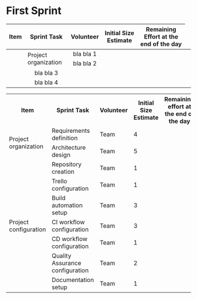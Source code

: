 # First Sprint

| Item | Sprint Task | Volunteer | Initial Size Estimate | Remaining Effort at the end of the day |
|:----:|:-----------:|:---------:|:---------------------:|:--------------------------------------:|
| <td rowspan="2" colspan="0">Project organization</td> | bla bla 1 | | | |
| | bla bla 2 | | | |
| | bla bla 3 | | | |
| | bla bla 4 | | | |

<table>
<th>Item</th><th>Sprint Task</th><th>Volunteer</th><th>Initial Size Estimate</th><th>Remaining effort at the end of the day</th>
<tr><td rowspan="2">Project organization</td><td>Requirements definition</td><td>Team</td><td>4</td></tr>
<tr><td>Architecture design</td><td>Team</td><td>5</td></tr>
<tr><td rowspan="7">Project configuration</td><td>Repository creation</td><td>Team</td><td>1</td></tr>
<tr><td>Trello configuration</td><td>Team</td><td>1</td></tr>
<tr><td>Build automation setup</td><td>Team</td><td>3</td></tr>
<tr><td>CI workflow configuration</td><td>Team</td><td>3</td></tr>
<tr><td>CD workflow configuration</td><td>Team</td><td>1</td></tr>
<tr><td>Quality Assurance configuration</td><td>Team</td><td>2</td></tr>
<tr><td>Documentation setup</td><td>Team</td><td>1</td></tr>
</table>